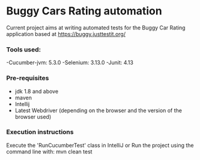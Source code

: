 # Buggy Cars Rating automation

Current project aims at writing automated tests for the Buggy Car Rating application based at https://buggy.justtestit.org/

### Tools used:
-Cucumber-jvm: 5.3.0
-Selenium:	3.13.0
-Junit: 4.13

### Pre-requisites
* jdk 1.8 and above
* maven
* Intellij 
* Latest Webdriver (depending on the browser and the version of the browser used)

### Execution instructions

Execute the 'RunCucumberTest' class in IntelliJ
or Run the project using the command line with: mvn clean test

